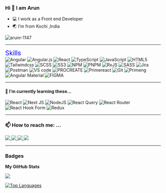 
### Hi 👋 I am Arun 

* 💻 I work as a Front end Developer
* 🌏 I’m from Kochi ,India
<p align="left"> <img src="https://komarev.com/ghpvc/?username=arun-r1147&label=Profile%20views&color=FF6C37&style=flat" alt="arunr-1147" /> </p>

 ------------------------------------------------------------------------

<a style="color: blue; text-decoration: none; padding-bottom: 0.3em; border-bottom: 1px solid var(--borderColor-muted, var(--color-border-muted));font-size: 1.5em;
">Skills</a>
</br>
 ![Angular](https://img.shields.io/badge/angular-%23DD0031.svg?style=for-the-badge&logo=angular&logoColor=white) ![Angular.js](https://img.shields.io/badge/angular.js-%23E23237.svg?style=for-the-badge&logo=angularjs&logoColor=white) ![React](https://img.shields.io/badge/react-%2320232a.svg?style=for-the-badge&logo=react&logoColor=%2361DAFB)  ![TypeScript](https://img.shields.io/badge/typescript-%23007ACC.svg?style=for-the-badge&logo=typescript&logoColor=white) ![JavaScript](https://img.shields.io/badge/javascript-%23323330.svg?style=for-the-badge&logo=javascript&logoColor=%23F7DF1E) ![HTML5](https://img.shields.io/badge/html5-%23E34F26.svg?style=for-the-badge&logo=html5&logoColor=white) ![Tailwindcss](https://img.shields.io/badge/TAILWINDCSS-lightblue.svg?style=for-the-badge&logo=tailwindCss&logoColor=lightblue?) ![SCSS](https://img.shields.io/badge/scss-%23B7178C.svg?style=for-the-badge&logo=scss&logoColor=white)  ![SS3](https://img.shields.io/badge/css3-%231572B6.svg?style=for-the-badge&logo=css3&logoColor=white) ![NPM](https://img.shields.io/badge/NPM-%23CB3837.svg?style=for-the-badge&logo=npm&logoColor=white) ![PNPM](https://img.shields.io/badge/pnpm-%234a4a4a.svg?style=for-the-badge&logo=pnpm&logoColor=f69220) ![RxJS](https://img.shields.io/badge/rxjs-%23B7178C.svg?style=for-the-badge&logo=reactivex&logoColor=white) ![SASS](https://img.shields.io/badge/SASS-hotpink.svg?style=for-the-badge&logo=SASS&logoColor=white) ![Jira](https://img.shields.io/badge/jira-%230A0FFF.svg?style=for-the-badge&logo=jira&logoColor=white)  ![Postman](https://img.shields.io/badge/Postman-FF6C37?style=for-the-badge&logo=postman&logoColor=white)  ![VS code](https://img.shields.io/badge/VScode-%23007ACC.svg?style=for-the-badge&logo=vscode&logoColor=%2361DAFB)  ![PROCREATE](https://img.shields.io/badge/procreate-%23DD0031.svg?style=for-the-badge&logo=procreate&logoColor=white) ![Primereact](https://img.shields.io/badge/primereact-%2320232a.svg?style=for-the-badge&logo=primereact&logoColor=%2361DAFB) ![Git](https://img.shields.io/badge/git-orange.svg?style=for-the-badge&logo=git&logoColor=white)  ![Primeng](https://img.shields.io/badge/primeng-%2320232a.svg?style=for-the-badge&logo=primeng&logoColor=%2361DAFB)
![Angular Material](https://img.shields.io/badge/materialUi-%23007ACC.svg?style=for-the-badge&logo=materialui&logoColor=%2361DAFB)  ![FIGMA](https://img.shields.io/badge/figma-%23E23237.svg?style=for-the-badge&logo=figma&logoColor=white)
<br/>

 ------------------------------------------------------------------------

#### 🌱 I’m currently learning these...
![React](https://img.shields.io/badge/react-%2320232a.svg?style=for-the-badge&logo=react&logoColor=%2361DAFB) 
![Next JS](https://img.shields.io/badge/Next-black?style=for-the-badge&logo=next.js&logoColor=white) ![NodeJS](https://img.shields.io/badge/node.js-6DA55F?style=for-the-badge&logo=node.js&logoColor=white) ![React Query](https://img.shields.io/badge/-React%20Query-FF4154?style=for-the-badge&logo=react%20query&logoColor=white) ![React Router](https://img.shields.io/badge/React_Router-CA4245?style=for-the-badge&logo=react-router&logoColor=white) ![React Hook Form](https://img.shields.io/badge/React%20Hook%20Form-%23EC5990.svg?style=for-the-badge&logo=reacthookform&logoColor=white) ![Redux](https://img.shields.io/badge/redux-%23593d88.svg?style=for-the-badge&logo=redux&logoColor=white)

 ------------------------------------------------------------------------

### 📫 How to reach me: ...
<div >
 <a href="mailto:arunraju9837@gmail.com?">
 <img src="https://img.shields.io/badge/GMAIL-black?style=for-the-badge&logo=gmail&logoColor=white"/>
</a>
<a href="https://www.linkedin.com/in/arun-raju-05374a1b7" target="_blank" rel="noreferrer">
  <img src="https://img.shields.io/badge/LINKEDIN-black?style=for-the-badge&logo=linkedin&logoColor=white">
</a>
 <a href="https://www.instagram.com/stroke_4_/?igshid=MzRlODBiNWFlZA%3D%3D" target="_blank" rel="noreferrer">
 <img src="https://img.shields.io/badge/INSTAGRAM-black?style=for-the-badge&logo=instagram&logoColor=white"/>
</a>
  <a href="https://www.github/arun-r1147" target="_blank" rel="noreferrer">
 <img src="https://img.shields.io/badge/GITHUB-black?style=for-the-badge&logo=github&logoColor=white"/>
</a>
</div>

 ------------------------------------------------------------------------
### Badges

<b>My GitHub Stats</b>

<a href="https://github.com/arun-r1147"><img src="https://github-readme-streak-stats.herokuapp.com/?user=arun-r1147&stroke=ffffff&background=1c1917&ring=0891b2&fire=0891b2&currStreakNum=ffffff&currStreakLabel=0891b2&sideNums=ffffff&sideLabels=ffffff&dates=ffffff&hide_border=true" /></a>

<a href="https://github.com/arun-r1147" align="left"><img src="https://github-readme-stats.vercel.app/api/top-langs/?username=arun-r1147&langs_count=10&title_color=0891b2&text_color=ffffff&icon_color=0891b2&bg_color=1c1917&hide_border=true&locale=en&custom_title=Top%20%Languages" alt="Top Languages" /></a>


